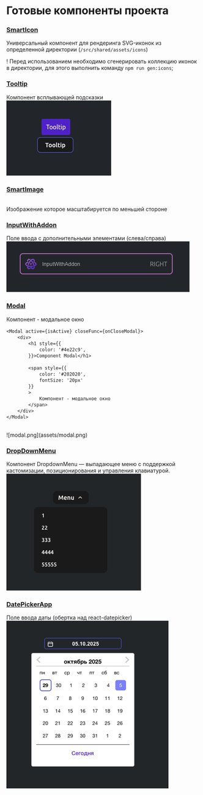 # Готовые компоненты проекта

### [SmartIcon](../src/shared/ui/smart-icon/SmartIcon.tsx)
Универсальный компонент для рендеринга SVG-иконок из определенной директории (`/src/shared/assets/icons`)

! Перед использованием необходимо сгенерировать коллекцию иконок в директории,
для этого выполнить команду `npm run gen:icons`;

### [Tooltip](../src/shared/ui/tooltip/Tooltip.tsx)
Компонент всплывающей подсказки
<br/>
![img.png](assets/tooltip.png)

### [SmartImage](../src/shared/ui/smart-image/SmartImage.tsx)
<br/>
Изображение которое масштабируется по меньшей стороне

### [InputWithAddon](../src/shared/ui/input-with-addon/InputWithAddon.tsx)
Поле ввода с дополнительными элементами (слева/справа)
<br/>
![img.png](assets/inputWithAddon.png)

### [Modal](../src/shared/ui/modal/ui/Modal.tsx)
Компонент - модальное окно
```tsx
<Modal active={isActive} closeFunc={onCloseModal}>
    <div>
        <h1 style={{
            color: '#4e22c9',
        }}>Component Modal</h1>

        <span style={{
            color: '#202020',
            fontSize: '20px'
        }}
        >
			Компонент - модальное окно
		</span>
    </div>
</Modal>
```
<br/>
![modal.png](assets/modal.png)

### [DropDownMenu](../src/shared/ui/drop-down-menu/DropDownMenu.tsx)
Компонент DropdownMenu — выпадающее меню с поддержкой кастомизации,
позиционирования и управления клавиатурой.
<br/>
![dropDownMenu.png](assets/dropDownMenu.png)

### [DatePickerApp](../src/shared/ui/date-picker/DatePickerApp.tsx)
Поле ввода даты (обертка над react-datepicker)
<br/>
![datePickerApp.png](assets/datePickerApp.png)

